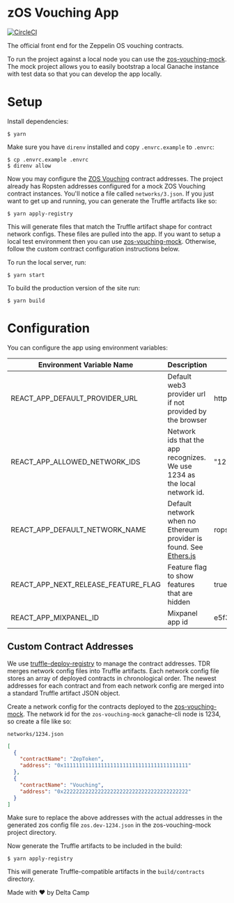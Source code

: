 # zOS Vouching App

[![CircleCI](https://circleci.com/gh/DeltaCamp/zeppelin-vouching-app.svg?style=svg&circle-token=f48686f5e1d41bf6eab3434461c3da6579bf63ca)](https://circleci.com/gh/DeltaCamp/zeppelin-vouching-app)

The official front end for the Zeppelin OS vouching contracts.

To run the project against a local node you can use the [zos-vouching-mock](https://github.com/DeltaCamp/zos-vouching-mock).  The mock project allows you to easily bootstrap a local Ganache instance with test data so that you can develop the app locally.

# Setup

Install dependencies:

```
$ yarn
```

Make sure you have `direnv` installed and copy `.envrc.example` to `.envrc`:

```
$ cp .envrc.example .envrc
$ direnv allow
```

Now you may configure the [ZOS Vouching](https://github.com/zeppelinos/zos-vouching) contract addresses.  The project already has Ropsten addresses configured for a mock ZOS Vouching contract instances.  You'll notice a file called `networks/3.json`.  If you just want to get up and running, you can generate the Truffle artifacts like so:

```
$ yarn apply-registry
```

This will generate files that match the Truffle artifact shape for contract network configs.  These files are pulled into the app.  If you want to setup a local test environment then you can use [zos-vouching-mock](https://github.com/DeltaCamp/zos-vouching-mock).  Otherwise, follow the custom contract configuration instructions below.

To run the local server, run:

```
$ yarn start
```

To build the production version of the site run:

```
$ yarn build
```

# Configuration

You can configure the app using environment variables:

| Environment Variable Name | Description | Default Value |
| --- | --- | --- |
| REACT_APP_DEFAULT_PROVIDER_URL | Default web3 provider url if not provided by the browser | http://localhost:8545 |
| REACT_APP_ALLOWED_NETWORK_IDS | Network ids that the app recognizes.  We use 1234 as the local network id. | "1234 3" |
| REACT_APP_DEFAULT_NETWORK_NAME | Default network when no Ethereum provider is found. See [Ethers.js](https://docs.ethers.io/ethers.js/html/api-providers.html#connecting-to-ethereum) | ropsten |
| REACT_APP_NEXT_RELEASE_FEATURE_FLAG | Feature flag to show features that are hidden | true |
| REACT_APP_MIXPANEL_ID | Mixpanel app id | e5f3a0b990d694b84981f493169f47c4 |

## Custom Contract Addresses

We use [truffle-deploy-registry](https://github.com/MedXProtocol/truffle-deploy-registry) to manage the contract addresses.  TDR merges network config files into Truffle artifacts.  Each network config file stores an array of deployed contracts in chronological order.  The newest addresses for each contract and from each network config are merged into a standard Truffle artifact JSON object.

Create a network config for the contracts deployed to the [zos-vouching-mock](https://github.com/DeltaCamp/zos-vouching-mock).  The network id for the `zos-vouching-mock` ganache-cli node is 1234, so create a file like so:

`networks/1234.json`

```json
[
  {
    "contractName": "ZepToken",
    "address": "0x1111111111111111111111111111111111111111"
  },
  {
    "contractName": "Vouching",
    "address": "0x2222222222222222222222222222222222222222"
  }
]
```

Make sure to replace the above addresses with the actual addresses in the generated zos config file `zos.dev-1234.json` in the zos-vouching-mock project directory.

Now generate the Truffle artifacts to be included in the build:

```
$ yarn apply-registry
```

This will generate Truffle-compatible artifacts in the `build/contracts` directory.

Made with :heart: by Delta Camp
